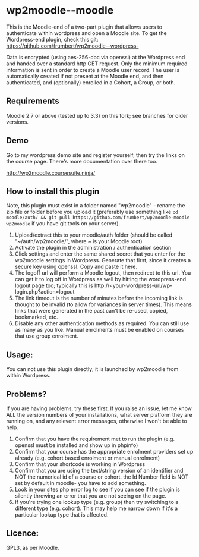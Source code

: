 wp2moodle--moodle
=================

This is the Moodle-end of a two-part plugin that allows users to authenticate within wordpress and open a Moodle site. To get the Wordpress-end plugin, check this git: https://github.com/frumbert/wp2moodle--wordpress-

Data is encrypted (using aes-256-cbc via openssl) at the Wordpress end and handed over a standard http GET request. Only the minimum required information is sent in order to create a Moodle user record. The user is automatically created if not present at the Moodle end, and then authenticated, and (optionally) enrolled in a Cohort, a Group, or both.

Requirements
------------
Moodle 2.7 or above (tested up to 3.3) on this fork; see branches for older versions.

Demo
-----
Go to my wordpress demo site and register yourself, then try the links on the course page. There's more documentation over there too.

http://wp2moodle.coursesuite.ninja/

How to install this plugin
---------------------
Note, this plugin must exist in a folder named "wp2moodle" - rename the zip file or folder before you upload it (preferably use something like `cd moodle/auth/ && git pull https://github.com/frumbert/wp2moodle-moodle wp2moodle` if you have git tools on your server).

1. Upload/extract this to your moodle/auth folder (should be called "~/auth/wp2moodle/", where ~ is your Moodle root)
2. Activate the plugin in the administration / authentication section
3. Click settings and enter the same shared secret that you enter for the wp2moodle settings in Wordpress. Generate that first, since it creates a secure key using openssl. Copy and paste it here.
4. The logoff url will perform a Moodle logout, then redirect to this url. You can get it to log off in Wordpress as well by hitting the wordpress-end logout page too; typically this is http://<your-wordpress-url/wp-login.php?action=logout
5. The link timeout is the number of minutes before the incoming link is thought to be invalid (to allow for variances in server times). This means links that were generated in the past can't be re-used, copied, bookmarked, etc.
5. Disable any other authentication methods as required. You can still use as many as you like. Manual enrolments must be enabled on courses that use group enrolment.

Usage:
------
You can not use this plugin directly; it is launched by wp2moodle from within Wordpress.

Problems?
---------
If you are having problems, try these first. If you raise an issue, let me know ALL the version numbers of your installations, what server platform they are running on, and any relevent error messages, otherwise I won't be able to help.

1. Confirm that you have the requirement met to run the plugin (e.g. openssl must be installed and show up in phpinfo)
2. Confirm that your course has the appropriate enrolment providers set up already (e.g. cohort based enrolment or manual enrolment)
3. Confirm that your shortcode is working in Wordpress
4. Confirm that you are using the text/string version of an identifier and NOT the numerical id of a course or cohort. the Id Number field is NOT set by default in moodle- you have to add something.
5. Look in your sites php error log to see if you can see if the plugin is silently throwing an error that you are not seeing on the page.
6. If you're trying one lookup type (e.g. group) then try switching to a different type (e.g. cohort). This may help me narrow down if it's a particular lookup type that is affected.

Licence:
--------
GPL3, as per Moodle.

